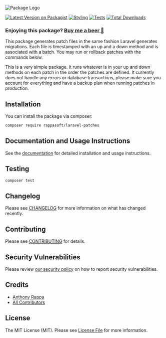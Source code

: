 ![Package Logo](https://banners.beyondco.de/Laravel%20Patches.png?theme=light&packageManager=composer+require&packageName=rappasoft%2Flaravel-patches&pattern=architect&style=style_1&description=Run+patches+migration+style+in+your+Laravel+applications.&md=1&showWatermark=0&fontSize=100px&images=puzzle)

[![Latest Version on Packagist](https://img.shields.io/packagist/v/rappasoft/laravel-patches.svg?style=flat-square)](https://packagist.org/packages/rappasoft/laravel-patches)
[![Styling](https://github.com/rappasoft/laravel-patches/actions/workflows/php-cs-fixer.yml/badge.svg)](https://github.com/rappasoft/laravel-patches/actions/workflows/php-cs-fixer.yml)
[![Tests](https://github.com/rappasoft/laravel-patches/actions/workflows/run-tests.yml/badge.svg)](https://github.com/rappasoft/laravel-patches/actions/workflows/run-tests.yml)
[![Total Downloads](https://img.shields.io/packagist/dt/rappasoft/laravel-patches.svg?style=flat-square)](https://packagist.org/packages/rappasoft/laravel-patches)

### Enjoying this package? [Buy me a beer 🍺](https://www.buymeacoffee.com/rappasoft)

This package generates patch files in the same fashion Laravel generates migrations. Each file is timestamped with an up and a down method and is associated with a batch. You may run or rollback patches with the commands below.

This is a very simple package. It runs whatever is in your up and down methods on each patch in the order the patches are defined. It currently does not handle any errors or database transactions, please make sure you account for everything and have a backup plan when running patches in production.

## Installation

You can install the package via composer:

```bash
composer require rappasoft/laravel-patches
```

## Documentation and Usage Instructions

See the [documentation](https://rappasoft.com/docs/laravel-patches) for detailed installation and usage instructions.

## Testing

```bash
composer test
```

## Changelog

Please see [CHANGELOG](CHANGELOG.md) for more information on what has changed recently.

## Contributing

Please see [CONTRIBUTING](.github/CONTRIBUTING.md) for details.

## Security Vulnerabilities

Please review [our security policy](../../security/policy) on how to report security vulnerabilities.

## Credits

- [Anthony Rappa](https://github.com/rappasoft)
- [All Contributors](../../contributors)

## License

The MIT License (MIT). Please see [License File](LICENSE.md) for more information.
